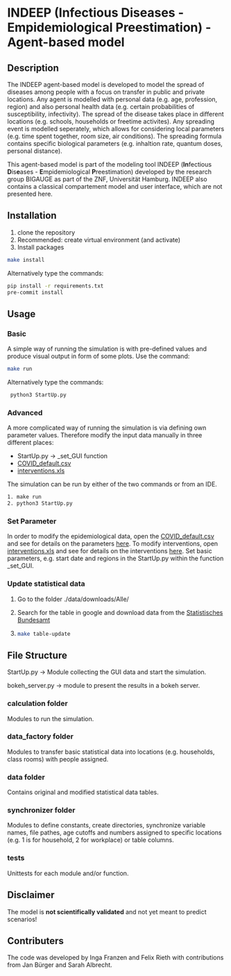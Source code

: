 # INDEEP (**In**fectious **D**is**e**ases - **E**mpidemiological **P**reestimation) - Agent-based model

## Description

The INDEEP agent-based model is developed to model the spread of diseases among people with a focus on transfer in public and private locations. Any agent is modelled with personal data (e.g. age, profession, region) and also personal health data (e.g. certain probabilities of susceptibility, infectivity). The spread of the disease takes place in different locations (e.g. schools, households or freetime activites). Any spreading event is modelled seperately, which allows for considering local parameters (e.g. time spent together, room size, air conditions). The spreading formula contains specific biological parameters (e.g. inhaltion rate, quantum doses, personal distance).

This agent-based model is part of the modeling tool INDEEP (**In**fectious **D**is**e**ases - **E**mpidemiological **P**reestimation) developed by the research group BIGAUGE as part of the ZNF, Universität Hamburg. INDEEP also contains a classical compartement model and user interface, which are not presented here.

## Installation

1. clone the repository
2. Recommended: create virtual environment (and activate)
3. Install packages

```bash
make install
```

Alternatively type the commands:

```bash
pip install -r requirements.txt
pre-commit install
```

## Usage

### Basic

A simple way of running the simulation is  with pre-defined values and produce visual output in form of some plots. Use the command:

```bash
make run
```

Alternatively type the commands:

```bash
 python3 StartUp.py
```

### Advanced

A more complicated way of running the simulation is via defining own parameter values. Therefore modify the input data manually in three different places:

- StartUp.py &rarr; _set_GUI function
- [COVID_default.csv ](./data/inputs/scenario)
- [interventions.xls](./data/inputs/social_data/interventions.xls)

The simulation can be run by either of the two commands or from an IDE.

```bash
1. make run
2. python3 StartUp.py
```

### Set Parameter

In order to modify the epidemiological data, open the [COVID_default.csv ](./data/inputs/scenario) and see for details on the parameters [here](./documentation/epidemic_parameters.md). To modify interventions, open [interventions.xls](./data/inputs/social_data/interventions.xls) and see for details on the interventions [here](./documentation/intervention_adjustment.md). Set basic parameters, e.g. start date and regions in the StartUp.py within the function _set_GUI.

### Update statistical data

1. Go to the folder ./data/downloads/Alle/

2. Search for the table in google and download data from the [Statistisches Bundesamt](https://www.destatis.de)

3. ```bash
   make table-update
   ```

## File Structure

StartUp.py &rarr; Module collecting the GUI data and start the simulation.

bokeh_server.py &rarr; module to present the results in a bokeh server.

### calculation folder

Modules to run the simulation.

### data_factory folder

Modules to transfer basic statistical data into locations (e.g. households, class rooms) with people assigned.

### data folder

Contains original and modified statistical data tables.

### synchronizer folder

Modules to define constants, create directories, synchronize variable names, file pathes, age cutoffs and numbers assigned to specific locations (e.g. 1 is for household, 2 for workplace) or table columns.

### tests

Unittests for each module and/or function.

## Disclaimer

The model is **not scientifically validated** and not yet meant to predict scenarios!

## Contributers

The code was developed by Inga Franzen and Felix Rieth with contributions from Jan Bürger and Sarah Albrecht.
